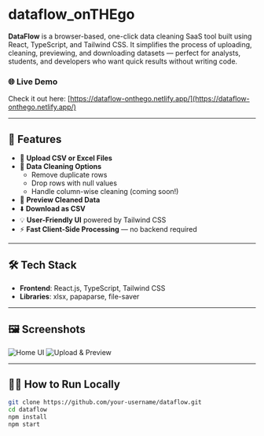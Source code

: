 # dataflow_onTHEgo

**DataFlow** is a browser-based, one-click data cleaning SaaS tool built using React, TypeScript, and Tailwind CSS. It simplifies the process of uploading, cleaning, previewing, and downloading datasets — perfect for analysts, students, and developers who want quick results without writing code.

### 🌐 Live Demo  
Check it out here: [https://dataflow-onthego.netlify.app/](https://dataflow-onthego.netlify.app/)

---

## 🚀 Features

- 📁 **Upload CSV or Excel Files**
- 🧹 **Data Cleaning Options**
  - Remove duplicate rows
  - Drop rows with null values
  - Handle column-wise cleaning (coming soon!)
- 👀 **Preview Cleaned Data**
- ⬇️ **Download as CSV**
- 💡 **User-Friendly UI** powered by Tailwind CSS
- ⚡ **Fast Client-Side Processing** — no backend required

---

## 🛠️ Tech Stack

- **Frontend**: React.js, TypeScript, Tailwind CSS
- **Libraries**: xlsx, papaparse, file-saver

---

## 🖼️ Screenshots

![Home UI](https://dataflow-onthego.netlify.app/screenshot-home.png)
![Upload & Preview](https://dataflow-onthego.netlify.app/screenshot-preview.png)

---

## 🧑‍💻 How to Run Locally

```bash
git clone https://github.com/your-username/dataflow.git
cd dataflow
npm install
npm start

